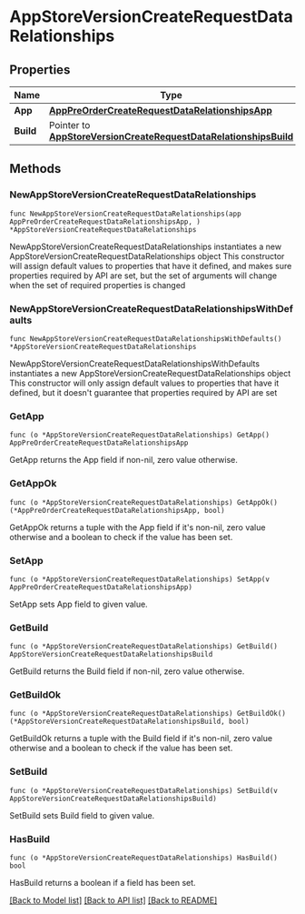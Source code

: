 # AppStoreVersionCreateRequestDataRelationships

## Properties

Name | Type | Description | Notes
------------ | ------------- | ------------- | -------------
**App** | [**AppPreOrderCreateRequestDataRelationshipsApp**](AppPreOrderCreateRequest_data_relationships_app.md) |  | 
**Build** | Pointer to [**AppStoreVersionCreateRequestDataRelationshipsBuild**](AppStoreVersionCreateRequest_data_relationships_build.md) |  | [optional] 

## Methods

### NewAppStoreVersionCreateRequestDataRelationships

`func NewAppStoreVersionCreateRequestDataRelationships(app AppPreOrderCreateRequestDataRelationshipsApp, ) *AppStoreVersionCreateRequestDataRelationships`

NewAppStoreVersionCreateRequestDataRelationships instantiates a new AppStoreVersionCreateRequestDataRelationships object
This constructor will assign default values to properties that have it defined,
and makes sure properties required by API are set, but the set of arguments
will change when the set of required properties is changed

### NewAppStoreVersionCreateRequestDataRelationshipsWithDefaults

`func NewAppStoreVersionCreateRequestDataRelationshipsWithDefaults() *AppStoreVersionCreateRequestDataRelationships`

NewAppStoreVersionCreateRequestDataRelationshipsWithDefaults instantiates a new AppStoreVersionCreateRequestDataRelationships object
This constructor will only assign default values to properties that have it defined,
but it doesn't guarantee that properties required by API are set

### GetApp

`func (o *AppStoreVersionCreateRequestDataRelationships) GetApp() AppPreOrderCreateRequestDataRelationshipsApp`

GetApp returns the App field if non-nil, zero value otherwise.

### GetAppOk

`func (o *AppStoreVersionCreateRequestDataRelationships) GetAppOk() (*AppPreOrderCreateRequestDataRelationshipsApp, bool)`

GetAppOk returns a tuple with the App field if it's non-nil, zero value otherwise
and a boolean to check if the value has been set.

### SetApp

`func (o *AppStoreVersionCreateRequestDataRelationships) SetApp(v AppPreOrderCreateRequestDataRelationshipsApp)`

SetApp sets App field to given value.


### GetBuild

`func (o *AppStoreVersionCreateRequestDataRelationships) GetBuild() AppStoreVersionCreateRequestDataRelationshipsBuild`

GetBuild returns the Build field if non-nil, zero value otherwise.

### GetBuildOk

`func (o *AppStoreVersionCreateRequestDataRelationships) GetBuildOk() (*AppStoreVersionCreateRequestDataRelationshipsBuild, bool)`

GetBuildOk returns a tuple with the Build field if it's non-nil, zero value otherwise
and a boolean to check if the value has been set.

### SetBuild

`func (o *AppStoreVersionCreateRequestDataRelationships) SetBuild(v AppStoreVersionCreateRequestDataRelationshipsBuild)`

SetBuild sets Build field to given value.

### HasBuild

`func (o *AppStoreVersionCreateRequestDataRelationships) HasBuild() bool`

HasBuild returns a boolean if a field has been set.


[[Back to Model list]](../README.md#documentation-for-models) [[Back to API list]](../README.md#documentation-for-api-endpoints) [[Back to README]](../README.md)


